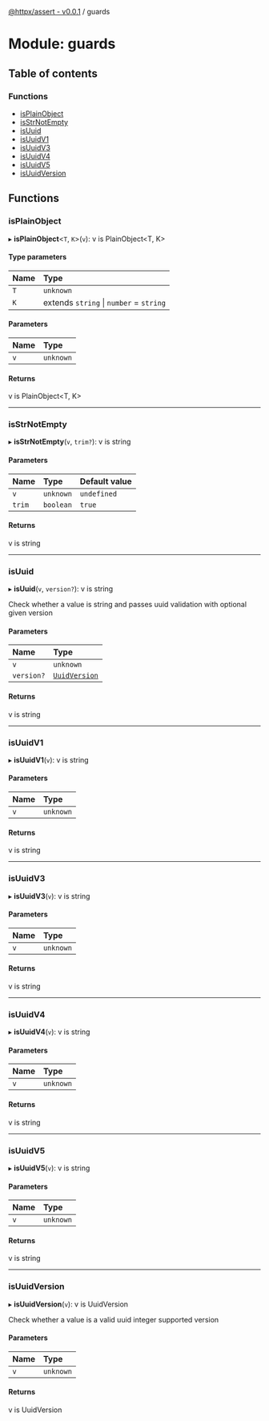 [@httpx/assert - v0.0.1](../README.md) / guards

# Module: guards

## Table of contents

### Functions

- [isPlainObject](guards.md#isplainobject)
- [isStrNotEmpty](guards.md#isstrnotempty)
- [isUuid](guards.md#isuuid)
- [isUuidV1](guards.md#isuuidv1)
- [isUuidV3](guards.md#isuuidv3)
- [isUuidV4](guards.md#isuuidv4)
- [isUuidV5](guards.md#isuuidv5)
- [isUuidVersion](guards.md#isuuidversion)

## Functions

### isPlainObject

▸ **isPlainObject**\<`T`, `K`\>(`v`): v is PlainObject\<T, K\>

#### Type parameters

| Name | Type |
| :------ | :------ |
| `T` | `unknown` |
| `K` | extends `string` \| `number` = `string` |

#### Parameters

| Name | Type |
| :------ | :------ |
| `v` | `unknown` |

#### Returns

v is PlainObject\<T, K\>

___

### isStrNotEmpty

▸ **isStrNotEmpty**(`v`, `trim?`): v is string

#### Parameters

| Name | Type | Default value |
| :------ | :------ | :------ |
| `v` | `unknown` | `undefined` |
| `trim` | `boolean` | `true` |

#### Returns

v is string

___

### isUuid

▸ **isUuid**(`v`, `version?`): v is string

Check whether a value is string and passes uuid validation with
optional given version

#### Parameters

| Name | Type |
| :------ | :------ |
| `v` | `unknown` |
| `version?` | [`UuidVersion`](types.md#uuidversion) |

#### Returns

v is string

___

### isUuidV1

▸ **isUuidV1**(`v`): v is string

#### Parameters

| Name | Type |
| :------ | :------ |
| `v` | `unknown` |

#### Returns

v is string

___

### isUuidV3

▸ **isUuidV3**(`v`): v is string

#### Parameters

| Name | Type |
| :------ | :------ |
| `v` | `unknown` |

#### Returns

v is string

___

### isUuidV4

▸ **isUuidV4**(`v`): v is string

#### Parameters

| Name | Type |
| :------ | :------ |
| `v` | `unknown` |

#### Returns

v is string

___

### isUuidV5

▸ **isUuidV5**(`v`): v is string

#### Parameters

| Name | Type |
| :------ | :------ |
| `v` | `unknown` |

#### Returns

v is string

___

### isUuidVersion

▸ **isUuidVersion**(`v`): v is UuidVersion

Check whether a value is a valid uuid integer supported version

#### Parameters

| Name | Type |
| :------ | :------ |
| `v` | `unknown` |

#### Returns

v is UuidVersion
